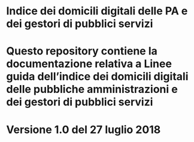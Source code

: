 Indice dei domicili digitali delle PA e dei gestori di pubblici servizi  
================================================================================================================  

Questo repository contiene la documentazione relativa a Linee guida dell’indice dei domicili digitali delle pubbliche amministrazioni e dei gestori di pubblici servizi  
========================================================================================================================================
Versione 1.0 del 27 luglio 2018
====================================
